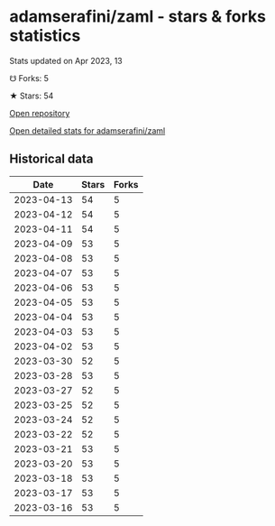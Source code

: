 # adamserafini/zaml - stars & forks statistics

Stats updated on Apr 2023, 13

☋ Forks: 5

★ Stars: 54

[Open repository](https://github.com/adamserafini/zaml)

[Open detailed stats for adamserafini/zaml](https://reviewgithub.com/rep/adamserafini/zaml)

## Historical data
| Date | Stars | Forks |
|------|-------|-------|
| 2023-04-13 | 54 | 5 | 
| 2023-04-12 | 54 | 5 | 
| 2023-04-11 | 54 | 5 | 
| 2023-04-09 | 53 | 5 | 
| 2023-04-08 | 53 | 5 | 
| 2023-04-07 | 53 | 5 | 
| 2023-04-06 | 53 | 5 | 
| 2023-04-05 | 53 | 5 | 
| 2023-04-04 | 53 | 5 | 
| 2023-04-03 | 53 | 5 | 
| 2023-04-02 | 53 | 5 | 
| 2023-03-30 | 52 | 5 | 
| 2023-03-28 | 53 | 5 | 
| 2023-03-27 | 52 | 5 | 
| 2023-03-25 | 52 | 5 | 
| 2023-03-24 | 52 | 5 | 
| 2023-03-22 | 52 | 5 | 
| 2023-03-21 | 53 | 5 | 
| 2023-03-20 | 53 | 5 | 
| 2023-03-18 | 53 | 5 | 
| 2023-03-17 | 53 | 5 | 
| 2023-03-16 | 53 | 5 | 

